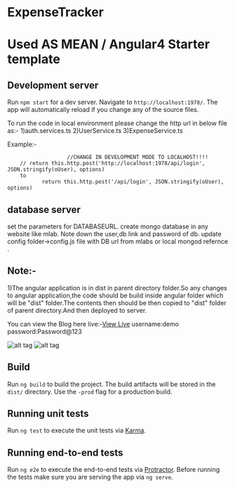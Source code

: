 # ExpenseTracker 

# Used AS MEAN / Angular4 Starter template

## Development server

Run `npm start` for a dev server. Navigate to `http://localhost:1978/`. The app will automatically reload if you change any of the source files.

To run the code in local environment please change the http url in below file as:-
1)auth.services.ts
2)UserService.ts
3)ExpenseService.ts

Example:-

                       //CHANGE IN DEVELOPMENT MODE TO LOCALHOST!!!!
        // return this.http.post('http://localhost:1978/api/login', JSON.stringify(oUser), options)
        to
               return this.http.post('/api/login', JSON.stringify(oUser), options)


## database server
set the parameters for DATABASEURL.
create mongo database in any website like mlab.
Note down the user,db link and password of db.
update config folder->config.js file with DB url from mlabs or local mongod refernce .

## Note:-
1)The angular application is in dist in parent directory folder.So any changes to angular application,the code should be build inside angular folder which will be "dist" folder.The contents then should be then copied to "dist" folder of parent directory.And then deployed to server.


You can view the Blog here live:-<a href="https://intelligent-fromage-53814.herokuapp.com/login">View Live</a>
username:demo
password:Password@123

                      
![alt tag](https://user-images.githubusercontent.com/25265882/28238217-919278cc-696c-11e7-94d7-1634b7d24d8a.png "Home Page")
![alt tag](https://user-images.githubusercontent.com/25265882/28238234-ce2a041c-696c-11e7-9a89-efc56c30012f.png "Dashboard")

## Build

Run `ng build` to build the project. The build artifacts will be stored in the `dist/` directory. Use the `-prod` flag for a production build.

## Running unit tests

Run `ng test` to execute the unit tests via [Karma](https://karma-runner.github.io).

## Running end-to-end tests

Run `ng e2e` to execute the end-to-end tests via [Protractor](http://www.protractortest.org/).
Before running the tests make sure you are serving the app via `ng serve`.




